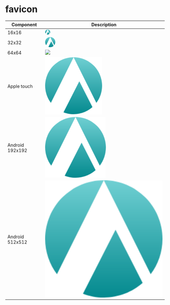 # favicon



| Component       | Description                       |
| --------------- | --------------------------------- |
| 16x16           | ![](./favicon-16x16.png) |
| 32x32           | ![](./favicon-32x32.png) |
| 64x64           | ![](./favicon.ico) |
| Apple touch     | ![](./apple-touch-icon.png) |
| Android 192x192 | ![](./android-chrome-192x192.png) |
| Android 512x512 | ![](./android-chrome-512x512.png) |
